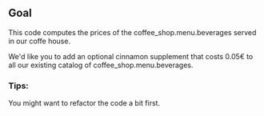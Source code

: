 ## Goal
This code computes the prices of the coffee_shop.menu.beverages served in our coffe house.

We'd like you to add an optional cinnamon supplement that costs 0.05€
to all our existing catalog of coffee_shop.menu.beverages.

### Tips:
You might want to refactor the code a bit first.
